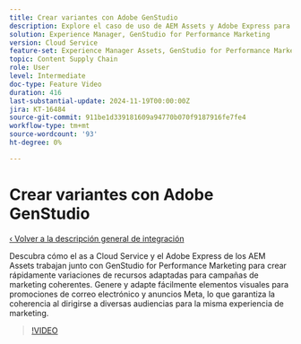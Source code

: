 ```yaml
---
title: Crear variantes con Adobe GenStudio
description: Explore el caso de uso de AEM Assets y Adobe Express para crear variaciones de recursos que se utilizarán en los anuncios Meta y de correo electrónico utilizados para promocionar la misma experiencia de marketing.
solution: Experience Manager, GenStudio for Performance Marketing
version: Cloud Service
feature-set: Experience Manager Assets, GenStudio for Performance Marketing
topic: Content Supply Chain
role: User
level: Intermediate
doc-type: Feature Video
duration: 416
last-substantial-update: 2024-11-19T00:00:00Z
jira: KT-16484
source-git-commit: 911be1d339181609a94770b070f9187916fe7fe4
workflow-type: tm+mt
source-wordcount: '93'
ht-degree: 0%

---
```



# Crear variantes con Adobe GenStudio

[‹ Volver a la descripción general de integración](./overview.md)

Descubra cómo el as a Cloud Service y el Adobe Express de los AEM Assets trabajan junto con GenStudio for Performance Marketing para crear rápidamente variaciones de recursos adaptadas para campañas de marketing coherentes. Genere y adapte fácilmente elementos visuales para promociones de correo electrónico y anuncios Meta, lo que garantiza la coherencia al dirigirse a diversas audiencias para la misma experiencia de marketing.

>[!VIDEO](https://video.tv.adobe.com/v/3439266/?learn=on)
